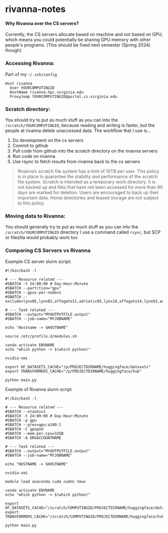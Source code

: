 # rivanna-notes

#### Why Rivanna over the CS servers?
Currently, the CS servers allocate based on machine and not based on GPU, which means you could potentially be sharing GPU memory with other people's programs. (This should be fixed next semester (Spring 2024) though)

### Accessing Rivanna:
Part of my `~/.ssh/config`
```
Host rivanna
  User YOURCOMPUTINGID
  HostName rivanna.hpc.virginia.edu
  ProxyJump YOURCOMPUTINGID@portal.cs.virginia.edu
```

### Scratch directory:
You should try to put as much stuff as you can into the `/scratch/YOURCOMPUTINGID`, because reading and writing is faster, but the people at rivanna delete unaccessed data.
The workflow that I use is...
1. Do development on the cs servers
2. Commit to github
3. Pull code from github into the scratch directory on the rivanna servers 
4. Run code on rivanna
5. Use rsync to fetch results from rivanna back to the cs servers

> Rivanna’s scratch file system has a limit of 10TB per user. This policy is in place to guarantee the stability and performance of the scratch file system. Scratch is intended as a temporary work directory. It is not backed up and files that have not been accessed for more than 90 days are marked for deletion. Users are encouraged to back up their important data. Home directories and leased storage are not subject to this policy.


### Moving data to Rivanna:
You should generally try to put as much stuff as you can into the `/scratch/YOURCOMPUTINGID` directory
I use a command called `rsync`, but SCP or filezilla would probably work too


### Comparing CS Servers vs Rivanna
Example CS server slurm script:
```
#!/bin/bash -l

# --- Resource related ---
#SBATCH -t 24:00:00 # Day-Hour:Minute
#SBATCH --partition="gpu"
#SBATCH --gpus-per-node=1
#SBATCH --exclude=lynx05,lynx02,affogato11,adriatic05,lynx10,affogato14,lynx03,adriatic01,adriatic03,ristretto01,cheetah03,adriatic06,ristretto04,lynx07,lynx12,lynx06,affogato15,cheetah02,lynx04,lynx01,sds01,jaguar03,lotus,adriatic02,jaguar02,adriatic04,affogato12,lynx11,affogato13,sds02

# --- Task related ---
#SBATCH --output="MYOUTPUTFILE.output"
#SBATCH --job-name="MYJOBNAME"

echo "Hostname -> $HOSTNAME"

source /etc/profile.d/modules.sh

conda activate ENVNAME
echo "which python -> $(which python)"

nvidia-smi

export HF_DATASETS_CACHE="/p/PROJECTDIRNAME/huggingface/datasets"
export TRANSFORMERS_CACHE="/p/PROJECTDIRNAME/huggingface/hub"

python main.py
```

Example of Rivanna slurm script
```
#!/bin/bash -l

# --- Resource related ---
#SBATCH --ntasks=1
#SBATCH -t 24:00:00 # Day-Hour:Minute
#SBATCH -p gpu
#SBATCH --gres=gpu:a100:1
#SBATCH -C gpupod
#SBATCH --mem-per-cpu=32GB
#SBATCH -A ORGACCOUNTNAME

# --- Task related ---
#SBATCH --output="MYOUTPUTFILE.output"
#SBATCH --job-name="MYJOBNAME"

echo "HOSTNAME -> $HOSTNAME"

nvidia-smi

module load anaconda cuda cudnn tmux

conda activate ENVNAME
echo "which python -> $(which python)"

export HF_DATASETS_CACHE="/scratch/COMPUTINGID/PROJECTDIRNAME/huggingface/datasets"
export TRANSFORMERS_CACHE="/scratch/COMPUTINGID/PROJECTDIRNAME/huggingface/hub"

python main.py
```



